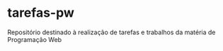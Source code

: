 # tarefas-pw
Repositório destinado à realização de tarefas e trabalhos da matéria de Programação Web
